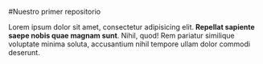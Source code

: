 #Nuestro primer repositorio

<p>Lorem ipsum dolor sit amet, consectetur adipisicing elit.<strong> Repellat sapiente saepe nobis quae magnam sunt</strong>. Nihil, quod! Rem pariatur similique voluptate minima soluta, accusantium nihil tempore ullam dolor commodi deserunt.</p>